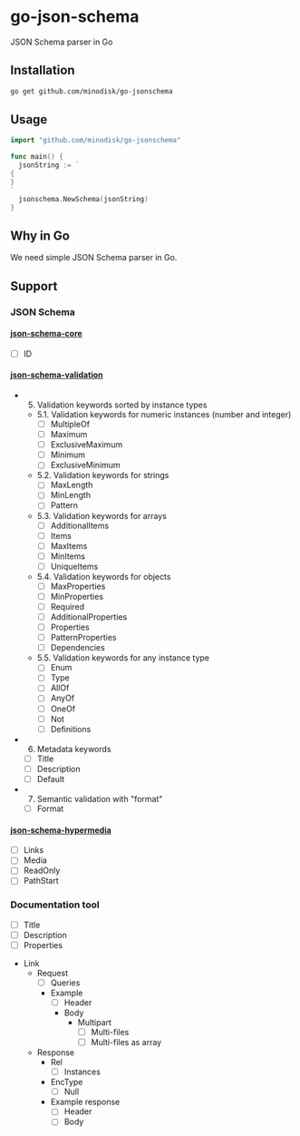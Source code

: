 # go-json-schema

JSON Schema parser in Go

## Installation

```bash
go get github.com/minodisk/go-jsonschema
```

## Usage

```go
import "github.com/minodisk/go-jsonschema"

func main() {
  jsonString := `
{
}
`
  jsonschema.NewSchema(jsonString)
}
```

## Why in Go

We need simple JSON Schema parser in Go.

## Support

### JSON Schema

#### [json-schema-core](http://json-schema.org/latest/json-schema-core.html)

- [ ] ID

#### [json-schema-validation](http://json-schema.org/latest/json-schema-validation.html)

- 5. Validation keywords sorted by instance types
  - 5.1. Validation keywords for numeric instances (number and integer)
    - [ ] MultipleOf
    - [ ] Maximum
    - [ ] ExclusiveMaximum
    - [ ] Minimum
    - [ ] ExclusiveMinimum
  - 5.2. Validation keywords for strings
    - [ ] MaxLength
    - [ ] MinLength
    - [ ] Pattern
  - 5.3. Validation keywords for arrays
    - [ ] AdditionalItems
    - [ ] Items
    - [ ] MaxItems
    - [ ] MinItems
    - [ ] UniqueItems
  - 5.4. Validation keywords for objects
    - [ ] MaxProperties
    - [ ] MinProperties
    - [ ] Required
    - [ ] AdditionalProperties
    - [ ] Properties
    - [ ] PatternProperties
    - [ ] Dependencies
  - 5.5. Validation keywords for any instance type
    - [ ] Enum
    - [ ] Type
    - [ ] AllOf
    - [ ] AnyOf
    - [ ] OneOf
    - [ ] Not
    - [ ] Definitions
- 6. Metadata keywords
  - [ ] Title
  - [ ] Description
  - [ ] Default
- 7. Semantic validation with "format"
  - [ ] Format

#### [json-schema-hypermedia](http://json-schema.org/latest/json-schema-hypermedia.html)

- [ ] Links
- [ ] Media
- [ ] ReadOnly
- [ ] PathStart

### Documentation tool

- [ ] Title
- [ ] Description
- [ ] Properties
- Link
  - Request
    - [ ] Queries
    - Example
      - [ ] Header
      - Body
        - Multipart
          - [ ] Multi-files
          - [ ] Multi-files as array
  - Response
    - Rel
      - [ ] Instances
    - EncType
      - [ ] Null
    - Example response
      - [ ] Header
      - [ ] Body
